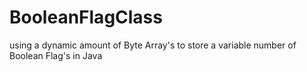 # BooleanFlagClass
 using a dynamic amount of Byte Array's to store a variable number of Boolean Flag's in Java
